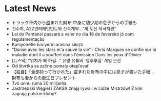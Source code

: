 # Latest News
-  トラック車内から盗まれた財布 中身に幼少期の息子からの手紙も
-  신수지, A2Z엔터테인먼트와 전속계약…“새 도전 적극지원”
-  Lei do Pantanal passará a valer no dia 18 de fevereiro já com regulamentação
-  Kamyonetle bariyerin arasına sıkıştı
-  "Danse avec les stars m'a sauvé la vie" : Chris Marques se confie sur la maladie dont il a souffert dans l'émission Dans les yeux d'Olivier
-  [뉴스딱] "위치가 왜 하필…" 유명 유튜버 '탕후루집' 개업 논란
-  Od štvrtka sa začne pomaly otepľovať
-  【独自】「全部持って行かれた」盗まれた財布の中には息子が書いた手紙…財布も妻からの誕生日プレゼント
-  Tvö unnu rúma 20 milljarða
-  Jastrzębski Węgiel i ZAKSA znają rywali w Lidze Mistrzów! Z kim zagrają polskie kluby?
